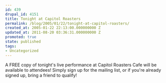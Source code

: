```yaml
---
id: 439
drupal_id: 4151
title: Tonight at Capitol Roasters
permalink: /blog/2005/01/22/tonight-at-capitol-roasters/
created_at: 2005-01-22 22:13:00.000000000 Z
updated_at: 2011-08-20 03:36:31.000000000 Z
promoted: true
state: published
tags:
- Uncategorized
---
```

A FREE copy of tonight's live performance at Capitol Roasters Cafe will be available to attendees! Simply sign up for the mailing list, or if you're already signed up, bring a friend to qualify!
